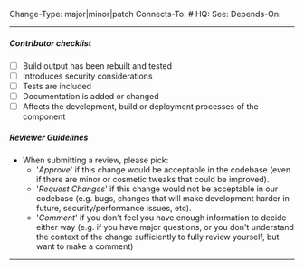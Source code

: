 <!-- You can remove tags that do not apply. -->
Change-Type: major|minor|patch <!-- The change type of this PR -->
Connects-To: # <!-- waffle convention to track a PR's status through its connected, open issue -->
HQ: <url> <!-- Refer to open HQ ticket or spec in resin-io/hq -->
See: <url> <!-- Refer to any external resource, like a PR, document or discussion -->
Depends-On: <url> <!-- This change depends on a PR to get merged/deployed first -->

---
##### Contributor checklist
<!-- For completed items, change [ ] to [x].  -->
- [ ] Build output has been rebuilt and tested
- [ ] Introduces security considerations
- [ ] Tests are included
- [ ] Documentation is added or changed
- [ ] Affects the development, build or deployment processes of the component

##### Reviewer Guidelines
- When submitting a review, please pick:
  - '*Approve*' if this change would be acceptable in the codebase (even if there are minor or cosmetic tweaks that could be improved).
  - '*Request Changes*' if this change would not be acceptable in our codebase (e.g. bugs, changes that will make development harder in future, security/performance issues, etc).
  - '*Comment*' if you don't feel you have enough information to decide either way (e.g. if you have major questions, or you don't understand the context of the change sufficiently to fully review yourself, but want to make a comment)
---

